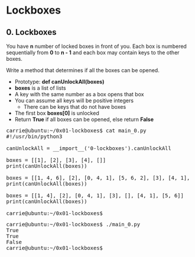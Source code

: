  # Lockboxes

 ## 0. Lockboxes

 You have **n** number of locked boxes in front of you. Each box is numbered sequentially from **0** to **n - 1** and each box may contain keys to the other boxes.

Write a method that determines if all the boxes can be opened.

 - Prototype: **def canUnlockAll(boxes)**
 - **boxes** is a list of lists
 - A key with the same number as a box opens that box
 - You can assume all keys will be positive integers
     - There can be keys that do not have boxes
 - The first box **boxes[0]** is unlocked
 - Return **True** if all boxes can be opened, else return **False**

<pre>
carrie@ubuntu:~/0x01-lockboxes$ cat main_0.py
#!/usr/bin/python3

canUnlockAll = __import__('0-lockboxes').canUnlockAll

boxes = [[1], [2], [3], [4], []]
print(canUnlockAll(boxes))

boxes = [[1, 4, 6], [2], [0, 4, 1], [5, 6, 2], [3], [4, 1], [6]]
print(canUnlockAll(boxes))

boxes = [[1, 4], [2], [0, 4, 1], [3], [], [4, 1], [5, 6]]
print(canUnlockAll(boxes))

carrie@ubuntu:~/0x01-lockboxes$
</pre>
<pre>
carrie@ubuntu:~/0x01-lockboxes$ ./main_0.py
True
True
False
carrie@ubuntu:~/0x01-lockboxes$
</pre>
